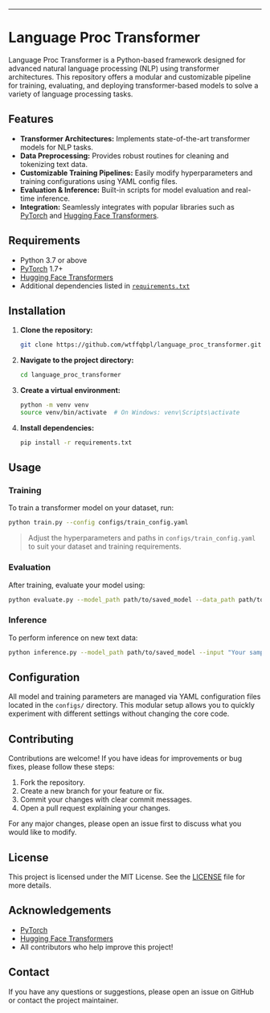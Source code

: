 ---

# Language Proc Transformer

Language Proc Transformer is a Python-based framework designed for advanced natural language processing (NLP) using transformer architectures. This repository offers a modular and customizable pipeline for training, evaluating, and deploying transformer-based models to solve a variety of language processing tasks.

## Features

- **Transformer Architectures:** Implements state-of-the-art transformer models for NLP tasks.
- **Data Preprocessing:** Provides robust routines for cleaning and tokenizing text data.
- **Customizable Training Pipelines:** Easily modify hyperparameters and training configurations using YAML config files.
- **Evaluation & Inference:** Built-in scripts for model evaluation and real-time inference.
- **Integration:** Seamlessly integrates with popular libraries such as [PyTorch](https://pytorch.org/) and [Hugging Face Transformers](https://huggingface.co/transformers/).

## Requirements

- Python 3.7 or above
- [PyTorch](https://pytorch.org/) 1.7+ 
- [Hugging Face Transformers](https://huggingface.co/transformers/)
- Additional dependencies listed in [`requirements.txt`](requirements.txt)

## Installation

1. **Clone the repository:**

   ```bash
   git clone https://github.com/wtffqbpl/language_proc_transformer.git
   ```

2. **Navigate to the project directory:**

   ```bash
   cd language_proc_transformer
   ```

3. **Create a virtual environment:**

   ```bash
   python -m venv venv
   source venv/bin/activate  # On Windows: venv\Scripts\activate
   ```

4. **Install dependencies:**

   ```bash
   pip install -r requirements.txt
   ```

## Usage

### Training

To train a transformer model on your dataset, run:

```bash
python train.py --config configs/train_config.yaml
```

> Adjust the hyperparameters and paths in `configs/train_config.yaml` to suit your dataset and training requirements.

### Evaluation

After training, evaluate your model using:

```bash
python evaluate.py --model_path path/to/saved_model --data_path path/to/test_data
```

### Inference

To perform inference on new text data:

```bash
python inference.py --model_path path/to/saved_model --input "Your sample sentence here"
```

## Configuration

All model and training parameters are managed via YAML configuration files located in the `configs/` directory. This modular setup allows you to quickly experiment with different settings without changing the core code.

## Contributing

Contributions are welcome! If you have ideas for improvements or bug fixes, please follow these steps:

1. Fork the repository.
2. Create a new branch for your feature or fix.
3. Commit your changes with clear commit messages.
4. Open a pull request explaining your changes.

For any major changes, please open an issue first to discuss what you would like to modify.

## License

This project is licensed under the MIT License. See the [LICENSE](LICENSE) file for more details.

## Acknowledgements

- [PyTorch](https://pytorch.org/)
- [Hugging Face Transformers](https://huggingface.co/transformers/)
- All contributors who help improve this project!

## Contact

If you have any questions or suggestions, please open an issue on GitHub or contact the project maintainer.
